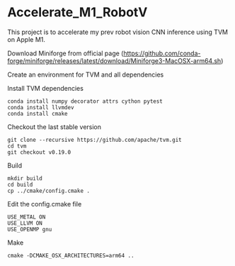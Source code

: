 # Accelerate_M1_RobotV

This project is to accelerate my prev robot vision CNN inference using TVM on Apple M1.

Download Miniforge from official page (https://github.com/conda-forge/miniforge/releases/latest/download/Miniforge3-MacOSX-arm64.sh)

Create an environment for TVM and all dependencies

Install TVM dependencies
```
conda install numpy decorator attrs cython pytest
conda install llvmdev
conda install cmake
```
Checkout the last stable version
```
git clone --recursive https://github.com/apache/tvm.git
cd tvm
git checkout v0.19.0
```
Build
```
mkdir build
cd build
cp ../cmake/config.cmake .
```
Edit the config.cmake file
```
USE_METAL ON
USE_LLVM ON
USE_OPENMP gnu
```
Make
```
cmake -DCMAKE_OSX_ARCHITECTURES=arm64 ..
```
